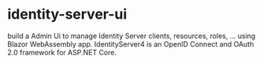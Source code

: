 # identity-server-ui
build a Admin Ui to manage Identity Server clients, resources, roles, ... using Blazor WebAssembly app. IdentityServer4 is an OpenID Connect and OAuth 2.0 framework for ASP.NET Core.
